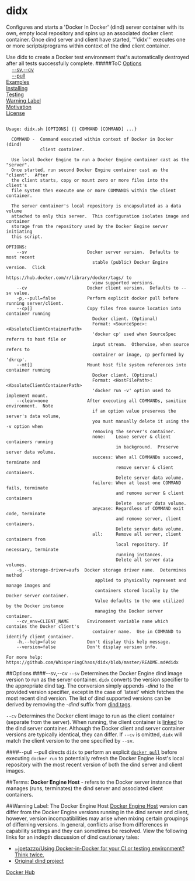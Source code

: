 # didx
Configures and starts a 'Docker In Docker' (dind) server container with its own, empty local repository and spins up an associated docker client container.  Once dind server and client have started, '''didx''' executes one or more scripts/programs within context of the dind client container.

Use didx to create a Docker test environment that's automatically destroyed after all tests successfully complete.
#####ToC
[Options](#options)  
&nbsp;&nbsp;&nbsp;&nbsp;[--sv,--cv](#--sv--cv)  
&nbsp;&nbsp;&nbsp;&nbsp;[--pull](#--pull)  
[Examples](#examples)  
[Installing](#install)  
[Testing](#testing)  
[Warning Label](#warning-label)  
[Motivation](#motivation)  
[License](#license)  
```

Usage: didx.sh [OPTIONS] {| COMMAND [COMMAND] ...}

  COMMAND -  Command executed within context of Docker in Docker (dind)
             client container.

  Use local Docker Engine to run a Docker Engine container cast as the "server".
  Once started, run second Docker Engine container cast as the "client".  After
  the client starts, copy or mount zero or more files into the client's
  file system then execute one or more COMMANDS within the client container.

  The server container's local repository is encapsulated as a data volume
  attached to only this server.  This configuration isolates image and container
  storage from the repository used by the Docker Engine server initiating
  this script.  

OPTIONS:
    --sv                       Docker server version.  Defaults to most recent
                                 stable (public) Docker Engine version.  Click
                                 https://hub.docker.com/r/library/docker/tags/ to
                                 view supported versions.
    --cv                       Docker client version.  Defaults to --sv value.
    -p,--pull=false            Perform explicit docker pull before running server/client.
    --cp[]                     Copy files from source location into container running 
                                 Docker client. (Optional)  
                                 Format: <SourceSpec>:<AbsoluteClientContainerPath>
                                 'docker cp' used when SourceSpec referrs to host file or
                                 input stream.  Otherwise, when source refers to 
                                 container or image, cp performed by 'dkrcp'.
    --mt[]                     Mount host file system references into container running
                                 Docker client. (Optional)
                                 Format: <HostFilePath>:<AbsoluteClientContainerPath>
                                 'docker run -v' option used to implement mount.
    --clean=none               After executing all COMMANDs, sanitize environment.  Note
                                 if an option value preserves the server's data volume,
                                 you must manually delete it using the -v option when 
                                 removing the server's container.
                                 none:    Leave server & client containers running
                                          in background.  Preserve server data volume.
                                 success: When all COMMANDs succeed, terminate and
                                          remove server & client containers.
                                          Delete server data volume.
                                 failure: When at least one COMMAND fails, terminate
                                          and remove server & client containers
                                          Delete  server data volume.
                                 anycase: Regardless of COMMAND exit code, terminate
                                          and remove server, client containers.
                                          Delete server data volume.
                                 all:     Remove all server, client containers from
                                          local repository. If necessary, terminate
                                          running instances.
                                          Delete all server data volumes.
    -s,--storage-driver=aufs  Docker storage driver name.  Determines method
                                  applied to physically represent and manage images and
                                  containers stored locally by the Docker server container.
                                  Value defaults to the one utilized by the Docker instance
                                  managing the Docker server container.  
    --cv_env=CLIENT_NAME       Environment variable name which contains the Docker client's
                                 container name.  Use in COMMAND to identify client container.
    -h,--help=false            Don't display this help message.
    --version=false            Don't display version info.

For more help: https://github.com/WhisperingChaos/didx/blob/master/README.md#didx

```
  

##Options
####--sv,--cv
```--sv``` Determines the Docker Engine dind image version to run as the server container.  ```didx``` converts the version specifier to the appropriate dind tag.  The conversion simply appends *-dind* to the provided version specifier, except in the case of 'latest' which fetches the most recent dind version.  The  list of dind supported versions can be derived by removing the *-dind* suffix from [dind tags](https://hub.docker.com/r/library/docker/tags/).  

```--cv``` Determines the Docker client image to run as the client container (separate from the server).  When running, the client container is [linked](https://docs.docker.com/v1.8/userguide/dockerlinks/) to the dind server container.  Although the Docker client and server container versions are typically identical, they can differ.  If ```--cv``` is omitted, ```didx``` will match the client version to the one specified by ```--sv```.

####--pull
--pull directs ```didx``` to perform an explicit [```docker pull```](https://docs.docker.com/engine/reference/commandline/pull/) before executing ```docker run``` to potentially refresh the Docker Engine Host's local repository with the most recent version of both the dind server and client images. 

##Terms:
**Docker Engine Host**<a id="TermsDockerEngineHost"></a> - refers to the Docker server instance that manages (runs, terminates) the dind server and associated client containers.

##Warning Label:
The Docker Engine Host <a href="#TermsDockerEngineHost">Docker Engine Host</a> version can differ from the Docker Engine versions running in the dind server and client, however, version incompatibilities may arise when mixing certain groupings of differning versions.  In general, conflicts arise from differences in capability settings and they can sometimes be resolved.  View the following links for an indepth discussion of dind cautionary tales:

   + [~jpetazzo/Using Docker-in-Docker for your CI or testing environment? Think twice.](http://jpetazzo.github.io/2015/09/03/do-not-use-docker-in-docker-for-ci/)
   + [Original dind project](https://github.com/jpetazzo/dind#docker-in-docker)



[Docker Hub](https://hub.docker.com/_/docker/)
